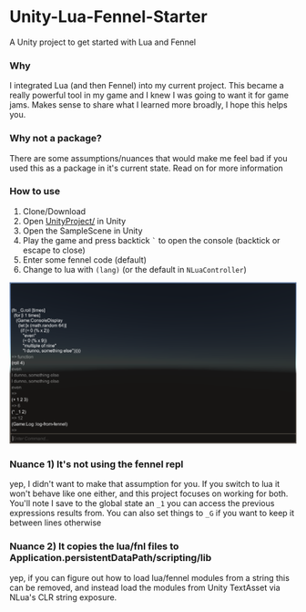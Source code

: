 # Unity-Lua-Fennel-Starter
A Unity project to get started with Lua and Fennel

### Why
I integrated Lua (and then Fennel) into my current project. This became a really powerful tool in my game and I knew I was going to want it for game jams. Makes sense to share what I learned more broadly, I hope this helps you.

### Why not a package?
There are some assumptions/nuances that would make me feel bad if you used this as a package in it's current state. Read on for more information

### How to use
1) Clone/Download
2) Open [UnityProject/](UnityProject/) in Unity
3) Open the SampleScene in Unity
4) Play the game and press backtick <code>`</code> to open the console (backtick or escape to close)
5) Enter some fennel code (default)
6) Change to lua with `(lang)` (or the default in `NLuaController`)

![Screenshot in game](Screenshots/InGameConsole.png)

### Nuance 1) It's not using the fennel repl
yep, I didn't want to make that assumption for you. If you switch to lua it won't behave like one either, and this project focuses on working for both. You'll note I save to the global state an `_1` you can access the previous expressions results from. You can also set things to `_G` if you want to keep it between lines otherwise

### Nuance 2) It copies the lua/fnl files to Application.persistentDataPath/scripting/lib
yep, if you can figure out how to load lua/fennel modules from a string this can be removed, and instead load the modules from Unity TextAsset via NLua's CLR string exposure.
